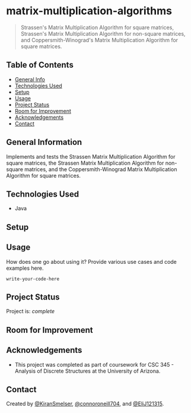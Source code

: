 # matrix-multiplication-algorithms
> Strassen's Matrix Multiplication Algorithm for square matrices, Strassen's Matrix Multiplication Algorithm for non-square matrices, and Coppersmith-Winograd's Matrix Multiplication Algorithm for square matrices. 

## Table of Contents
* [General Info](#general-information)
* [Technologies Used](#technologies-used)
* [Setup](#setup)
* [Usage](#usage)
* [Project Status](#project-status)
* [Room for Improvement](#room-for-improvement)
* [Acknowledgements](#acknowledgements)
* [Contact](#contact)
<!-- * [License](#license) -->


## General Information
Implements and tests the Strassen Matrix Multiplication Algorithm for square matrices, the Strassen Matrix Multiplication Algorithm for non-square matrices, and the Coppersmith-Winograd Matrix Multiplication Algorithm for square matrices.


## Technologies Used
- Java


## Setup



## Usage
How does one go about using it?
Provide various use cases and code examples here.

`write-your-code-here`


## Project Status
Project is: _complete_


## Room for Improvement



## Acknowledgements
- This project was completed as part of coursework for CSC 345 - Analysis of Discrete Structures at the University of Arizona.


## Contact
Created by [@KiranSmelser](https://github.com/KiranSmelser), [@connoroneill704](https://github.com/connoroneill704), and [@EliJ121315](https://github.com/EliJ121315).
